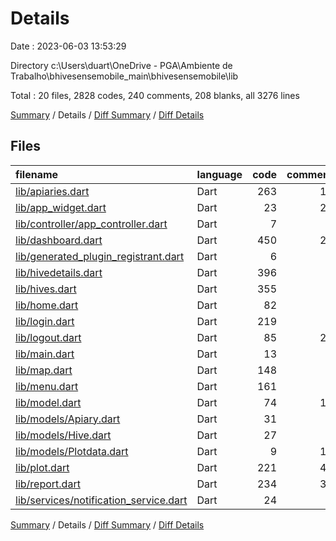# Details

Date : 2023-06-03 13:53:29

Directory c:\\Users\\duart\\OneDrive - PGA\\Ambiente de Trabalho\\bhivesensemobile_main\\bhivesensemobile\\lib

Total : 20 files,  2828 codes, 240 comments, 208 blanks, all 3276 lines

[Summary](results.md) / Details / [Diff Summary](diff.md) / [Diff Details](diff-details.md)

## Files
| filename | language | code | comment | blank | total |
| :--- | :--- | ---: | ---: | ---: | ---: |
| [lib/apiaries.dart](/lib/apiaries.dart) | Dart | 263 | 19 | 16 | 298 |
| [lib/app_widget.dart](/lib/app_widget.dart) | Dart | 23 | 24 | 3 | 50 |
| [lib/controller/app_controller.dart](/lib/controller/app_controller.dart) | Dart | 7 | 0 | 3 | 10 |
| [lib/dashboard.dart](/lib/dashboard.dart) | Dart | 450 | 28 | 16 | 494 |
| [lib/generated_plugin_registrant.dart](/lib/generated_plugin_registrant.dart) | Dart | 6 | 7 | 5 | 18 |
| [lib/hivedetails.dart](/lib/hivedetails.dart) | Dart | 396 | 2 | 14 | 412 |
| [lib/hives.dart](/lib/hives.dart) | Dart | 355 | 2 | 15 | 372 |
| [lib/home.dart](/lib/home.dart) | Dart | 82 | 8 | 8 | 98 |
| [lib/login.dart](/lib/login.dart) | Dart | 219 | 4 | 12 | 235 |
| [lib/logout.dart](/lib/logout.dart) | Dart | 85 | 27 | 13 | 125 |
| [lib/main.dart](/lib/main.dart) | Dart | 13 | 1 | 5 | 19 |
| [lib/map.dart](/lib/map.dart) | Dart | 148 | 2 | 13 | 163 |
| [lib/menu.dart](/lib/menu.dart) | Dart | 161 | 1 | 12 | 174 |
| [lib/model.dart](/lib/model.dart) | Dart | 74 | 17 | 12 | 103 |
| [lib/models/Apiary.dart](/lib/models/Apiary.dart) | Dart | 31 | 0 | 7 | 38 |
| [lib/models/Hive.dart](/lib/models/Hive.dart) | Dart | 27 | 1 | 8 | 36 |
| [lib/models/Plotdata.dart](/lib/models/Plotdata.dart) | Dart | 9 | 16 | 7 | 32 |
| [lib/plot.dart](/lib/plot.dart) | Dart | 221 | 49 | 19 | 289 |
| [lib/report.dart](/lib/report.dart) | Dart | 234 | 32 | 14 | 280 |
| [lib/services/notification_service.dart](/lib/services/notification_service.dart) | Dart | 24 | 0 | 6 | 30 |

[Summary](results.md) / Details / [Diff Summary](diff.md) / [Diff Details](diff-details.md)